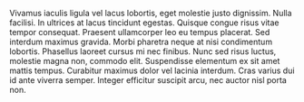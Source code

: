 Vivamus iaculis ligula vel lacus lobortis, eget molestie justo dignissim. Nulla facilisi. In ultrices at lacus tincidunt egestas. Quisque congue risus vitae tempor consequat. Praesent ullamcorper leo eu tempus placerat. Sed interdum maximus gravida. Morbi pharetra neque at nisi condimentum lobortis. Phasellus laoreet cursus mi nec finibus. Nunc sed risus luctus, molestie magna non, commodo elit. Suspendisse elementum ex sit amet mattis tempus. Curabitur maximus dolor vel lacinia interdum. Cras varius dui id ante viverra semper. Integer efficitur suscipit arcu, nec auctor nisl porta non.